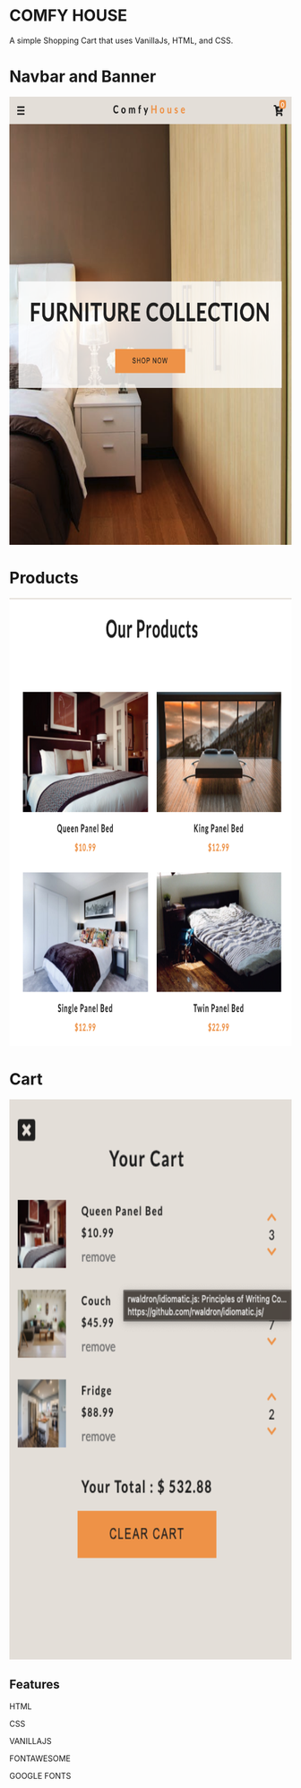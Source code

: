 # COMFY HOUSE

A simple Shopping Cart that uses VanillaJs, HTML, and CSS.

<h1>Navbar and Banner</h1>
  <img src="images/nav-banner.png" width="800" height="800" />
  <h1>Products</h1>
  <img src="images/Products.png" width="800" height="800" />
  <h1>Cart</h1>
    <img src="images/cart.png" width="1000" height="1000"/>

## Features

HTML

CSS

VANILLAJS

FONTAWESOME

GOOGLE FONTS

